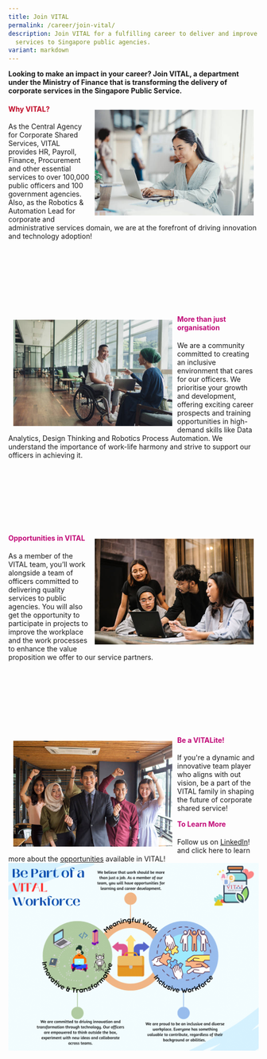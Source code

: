 ```yaml
---
title: Join VITAL
permalink: /career/join-vital/
description: Join VITAL for a fulfilling career to deliver and improve corporate
  services to Singapore public agencies.
variant: markdown
---
```

<style>
	.text-box h4{
	color: #c10927;
	}
</style>
<b>Looking to make an impact in your career? Join VITAL, a department under the Ministry of Finance that is transforming the delivery of corporate services in the Singapore Public Service.</b>
<div style="margin: 150px auto; width: 100%; margin-top: 1px;" class="wrapper">
	<img style="float: right; max-width: 320px; margin-top: 3px; margin: 10px;" src="/images/career/CorporateImg10.jpg">
	<div class="text-box">
		<h4><b>Why VITAL?</b></h4>
		<p style="margin-top: 3px;">As the Central Agency for Corporate Shared Services, VITAL provides HR, Payroll, Finance, Procurement and other essential services to over 100,000 public officers and 100 government agencies. Also, as the Robotics &amp; Automation Lead for corporate and administrative services domain, we are at the forefront of driving innovation and technology adoption!</p>
		</div>
</div>
<div style="margin: 150px auto; width: 100%; margin-top: 1px;" class="wrapper">
	<img style="float: left; max-width: 320px; margin-top: 3px; margin: 10px;" src="/images/career/CorporateImg4_Asian_.jpg">
	<div class="text-box">
		<h4 style="color: #C10977"><b>More than just organisation</b></h4>
		<p style="margin-top: 3px;">We are a community committed to creating an inclusive environment that cares for our officers. We prioritise your growth and development, offering exciting career prospects and training opportunities in high-demand skills like Data Analytics, Design Thinking and Robotics Process Automation. We understand the importance of work-life harmony and strive to support our officers in achieving it.</p>
		</div>
</div>
<div style="margin: 150px auto; width: 100%; margin-top: 1px;" class="wrapper">
	<div class="text-box">
		<img style="float: right; max-width: 320px; margin-top: 3px; margin: 10px;" src="/images/career/CorporateImg9_Asiain_.jpg">
		<h4 style="color: #C10977"><b>Opportunities in VITAL</b></h4>
		<p style="margin-top: 3px;">As a member of the VITAL team, you’ll work alongside a team of officers committed to delivering quality services to public agencies. You will also get the opportunity to participate in projects to improve the workplace and the work processes to enhance the value proposition we offer to our 
service partners.</p>
	</div>
</div>
<div style="margin: 150px auto; width: 100%; margin-top: 1px;" class="wrapper">
	<img style="float: left; max-width: 320px; margin-top: 3px; margin: 10px;" src="/images/career/CorporateImg3_Asian_.jpg">
	<div class="text-box">
		<h4 style="color: #C10977"><b>Be a VITALite!</b></h4>
		<p style="margin-top: 3px;">If you're a dynamic and innovative team player who aligns with out vision, be a part of the VITAL family in shaping the future of corporate shared service!</p>
		</div>
	<h4 style="color: #C10977; margin-top: 15px;"><b>To Learn More</b></h4>
Follow us on <a href="https://lnkd.in/gSidSEj2">LinkedIn</a>! and click here to learn more about the <a href="careers.hrp.gov.sg/sap/bc/ui5_ui5/sap/ZGERCFA004/index.html?search-keyword=VITAL">opportunities</a> available in VITAL!

<img src="/images/2023_VITAL_s_Employer_Branding.png">
</div>